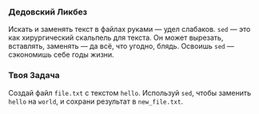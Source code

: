 ### Дедовский Ликбез

Искать и заменять текст в файлах руками — удел слабаков. `sed` — это как хирургический скальпель для текста. Он может вырезать, вставлять, заменять — да всё, что угодно, блядь. Освоишь `sed` — сэкономишь себе годы жизни.

### Твоя Задача

Создай файл `file.txt` с текстом `hello`. Используй `sed`, чтобы заменить `hello` на `world`, и сохрани результат в `new_file.txt`.